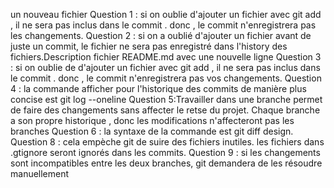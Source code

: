 un nouveau fichier Question 1 : si on oublie d'ajouter un fichier avec git add , il ne sera pas inclus dans le commit . donc , le commit n'enregistrera pas les changements. Question 2 : si on a oublié d'ajouter un fichier avant de juste un commit, le fichier ne sera pas enregistré dans l'history des fichiers.Description fichier README.md avec une nouvelle ligne Question 3 : si on oublie de d'ajouter un fichier avec git add , il ne sera pas inclus dans le commit . donc , le commit n'enregistrera pas vos changements. Question 4 : la commande afficher pour l'historique des commits de manière plus concise est git log --oneline
Question 5:Travailler dans une branche permet de faire des changements sans affecter le retse du projet. Chaque branche a son propre historique , donc les modifications n'affecteront pas les branches
 Question 6 : la syntaxe de la commande est git diff design. Question 8 : cela empèche git de suire des fichiers inutiles. les fichiers dans .gtignore seront ignorés dans les commits. Question 9 : si les changements sont incompatibles entre les deux branches, git demandera de les résoudre manuellement
